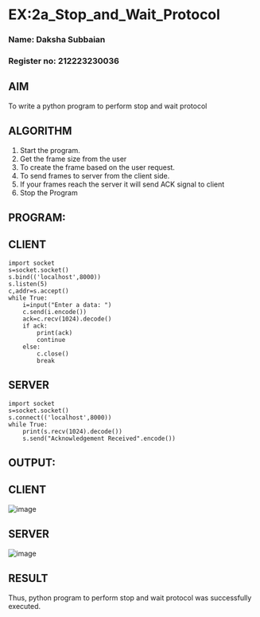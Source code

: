 # EX:2a_Stop_and_Wait_Protocol
### Name: Daksha Subbaian
### Register no: 212223230036
## AIM 
To write a python program to perform stop and wait protocol
## ALGORITHM
1. Start the program.
2. Get the frame size from the user
3. To create the frame based on the user request.
4. To send frames to server from the client side.
5. If your frames reach the server it will send ACK signal to client
6. Stop the Program
## PROGRAM:
## CLIENT
```
import socket
s=socket.socket()
s.bind(('localhost',8000))
s.listen(5)
c,addr=s.accept()
while True:
    i=input("Enter a data: ")
    c.send(i.encode())
    ack=c.recv(1024).decode()
    if ack:
        print(ack)
        continue
    else:
        c.close()
        break
```
## SERVER
```
import socket
s=socket.socket()
s.connect(('localhost',8000))
while True:
    print(s.recv(1024).decode())
    s.send("Acknowledgement Received".encode())
```

## OUTPUT:
## CLIENT
![image](https://github.com/user-attachments/assets/ea83487d-293d-47cd-8f5c-97a4f43f3b63)

## SERVER
![image](https://github.com/user-attachments/assets/96ebffa7-e81c-4b07-806a-3acc832e22f8)


## RESULT
Thus, python program to perform stop and wait protocol was successfully executed.
